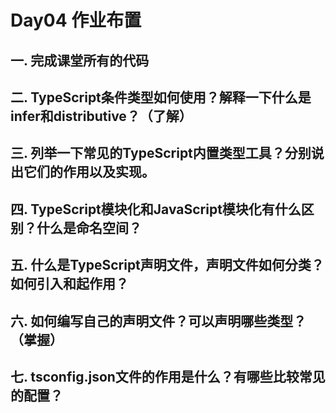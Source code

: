 # Day04 作业布置

## 一. 完成课堂所有的代码









## 二. TypeScript条件类型如何使用？解释一下什么是infer和**distributive**？（了解）









## 三. 列举一下常见的TypeScript内置类型工具？分别说出它们的作用以及实现。









## 四. TypeScript模块化和JavaScript模块化有什么区别？什么是命名空间？









## 五. 什么是TypeScript声明文件，声明文件如何分类？如何引入和起作用？









## 六. 如何编写自己的声明文件？可以声明哪些类型？（掌握）









## 七. tsconfig.json文件的作用是什么？有哪些比较常见的配置？





















































































































